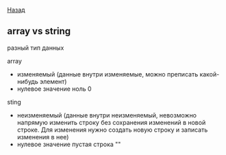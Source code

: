 [Назад](/L1/L1_.md)

## array vs string

разный тип данных

array

- изменяемый (данные внутри изменяемые, можно преписать какой-нибудь элемент)
- нулевое значение ноль 0

sting

- неизменяемый (данные внутри неизменяемый, невозможно напрямую изменить строку без сохранения изменений в новой строке. Для изменения нужно создать новую строку и записать изменения в нее)
- нулевое значение пустая строка ""
